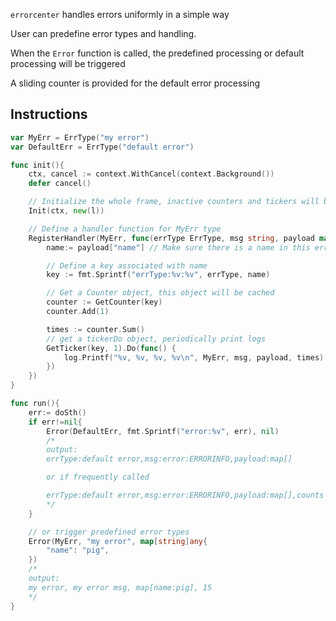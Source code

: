`errorcenter` handles errors uniformly in a simple way

User can predefine error types and handling.

When the `Error` function is called, the predefined processing or default processing will be triggered

A sliding counter is provided for the default error processing

## Instructions
```go
var MyErr = ErrType("my error")
var DefaultErr = ErrType("default error")

func init(){
	ctx, cancel := context.WithCancel(context.Background())
	defer cancel()

    // Initialize the whole frame, inactive counters and tickers will be recycled every 15 seconds
	Init(ctx, new(l))

    // Define a handler function for MyErr type
	RegisterHandler(MyErr, func(errType ErrType, msg string, payload map[string]any) {		
        name:= payload["name"] // Make sure there is a name in this error type's payload 

        // Define a key associated with name
        key := fmt.Sprintf("errType:%v:%v", errType, name)

        // Get a Counter object, this object will be cached
        counter := GetCounter(key)
        counter.Add(1)

        times := counter.Sum()
        // get a tickerDo object, periodically print logs
        GetTicker(key, 1).Do(func() {
	    	log.Printf("%v, %v, %v, %v\n", MyErr, msg, payload, times)
		})
	})
}

func run(){
    err:= doSth()
    if err!=nil{
	    Error(DefaultErr, fmt.Sprintf("error:%v", err), nil)
        /*
        output:
        errType:default error,msg:error:ERRORINFO,payload:map[]

        or if frequently called

        errType:default error,msg:error:ERRORINFO,payload:map[],counts in the past 5 mins:27283
        */
    }	

    // or trigger predefined error types
	Error(MyErr, "my error", map[string]any{
		"name": "pig",
	})
    /*
    output:
    my error, my error msg, map[name:pig], 15
    */
}
	



```